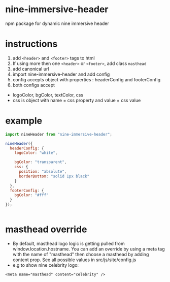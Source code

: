 # nine-immersive-header
npm package for dynamic nine immersive header


# instructions
1. add `<header>` and `<footer>` tags to html
2. If using more then one `<header>` or `<footer>`, add class `masthead`
2. add canonical url <meta property="og:url" content="urlgoeshere" >
3. import nine-immersive-header and add config
4. config accepts object with properties : headerConfig and footerConfig
5. both configs accept
- logoColor, bgColor, textColor, css
- css is object with name = css property and value = css value

# example
```javascript
import nineHeader from "nine-immersive-header";

nineHeader({
  headerConfig: {
    logoColor: "white",

    bgColor: "transparent",
    css: {
      position: "absolute",
      borderBottom: "solid 1px black"
    }
  },
  footerConfig: {
    bgColor: "#fff"
  }
});



```

# masthead override
- By default, masthead logo logic is getting pulled from  window.location.hostname. You can add an override by using a meta tag with the name of "masthead" then choose a masthead by adding content prop. See all possible values in src/js/site/config.js
- e.g to show nine celebrity logo:

```
<meta name="masthead" content="celebrity" />
```